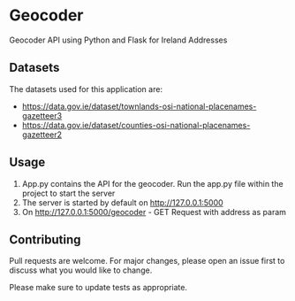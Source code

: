 # Geocoder

Geocoder API using Python and Flask for Ireland Addresses

## Datasets

The datasets used for this application are:

* https://data.gov.ie/dataset/townlands-osi-national-placenames-gazetteer3
* https://data.gov.ie/dataset/counties-osi-national-placenames-gazetteer2

## Usage 
1. App.py contains the API for the geocoder. Run the app.py file within the project to start the server
2. The server is started by default on http://127.0.0.1:5000
3. On http://127.0.0.1:5000/geocoder - GET Request with address as param

## Contributing
Pull requests are welcome. For major changes, please open an issue first to discuss what you would like to change.

Please make sure to update tests as appropriate.
